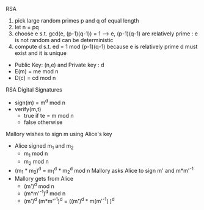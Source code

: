 RSA
1. pick large random primes p and q of equal length
2. let n = pq
3. choose e s.t. gcd(e, (p-1)(q-1)) = 1 --> e, (p-1)(q-1) are relatively prime : e is not random and can be deterministic
4. compute d s.t. ed = 1 mod (p-1)(q-1) because e is relatively prime d must exist and it is unique
- Public Key: (n,e) and Private key : d
- E(m) = me mod n
- D(c) = cd mod n

RSA Digital Signatures 
- sign(m) = m<sup>d</sup> mod n 
- verify(m,t)
  - true if t<up>e</sup> = m mod n
  - false otherwise

Mallory wishes to sign m using Alice's key 
- Alice signed m<sub>1</sub> and m<sub>2</sub>
  - m<sub>1</sub> mod n
  - m<sub>2</sub> mod n
- (m<sub>1</sub> * m<sub>2</sub>)<sup>d</sup> = m<sub>1</sub><sup>d</sup> * m<sub>2</sub><sup>d</sup> mod n
Mallory asks Alice to sign m' and m*m'<sup>-1</sup>
- Mallory gets from Alice
  - (m')<sup>d</sup> mod n
  - (m*m'<sup>-1</sup>)<sup>d</sup> mod n
  - (m')<sup>d</sup> (m*m'<sup>-1</sup>)<sup>d</sup> = ((m')<sup>d</sup> * m(m'<sup>-1</sup>( )<sup>d</sup>
    
